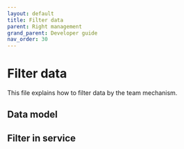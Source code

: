 ```yaml
---
layout: default
title: Filter data
parent: Right management
grand_parent: Developer guide
nav_order: 30
---
```


# Filter data
This file explains how to filter data by the team mechanism.

## Data model


## Filter in service
